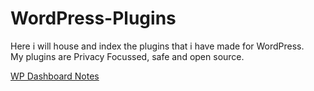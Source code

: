 # WordPress-Plugins

Here i will house and index the plugins that i have made for WordPress.<br>
My plugins are Privacy Focussed, safe and open source.

[WP Dashboard Notes](https://github.com/Smoshed/WP-Dashboard-Notes)


